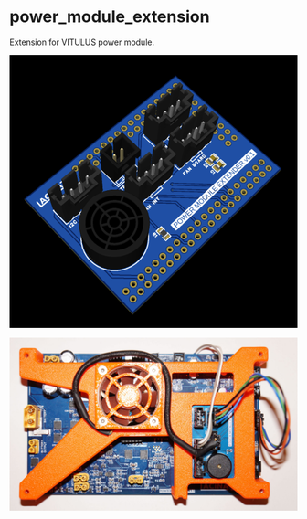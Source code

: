 # power_module_extension

 Extension for VITULUS power module.

![alt](https://github.com/lacina-dev/power_module_extension/blob/main/pwrModExt3D.png?raw=true)


![alt](https://github.com/lacina-dev/power_module_extension/blob/main/DSC03553.JPG?raw=true)